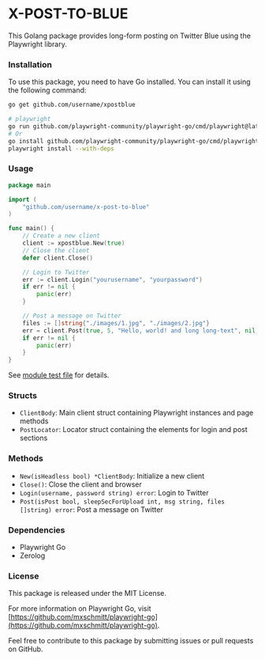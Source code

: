 # X-POST-TO-BLUE

This Golang package provides long-form posting on Twitter Blue using the Playwright library.

### Installation
To use this package, you need to have Go installed. You can install it using the following command:
```bash
go get github.com/username/xpostblue

# playwright
go run github.com/playwright-community/playwright-go/cmd/playwright@latest install --with-deps
# Or
go install github.com/playwright-community/playwright-go/cmd/playwright@latest
playwright install --with-deps
```

### Usage
```go
package main

import (
	"github.com/username/x-post-to-blue"
)

func main() {
	// Create a new client
	client := xpostblue.New(true)
	// Close the client
	defer client.Close()

	// Login to Twitter
	err := client.Login("yourusername", "yourpassword")
	if err != nil {
		panic(err)
	}

	// Post a message on Twitter
    files := []string{"./images/1.jpg", "./images/2.jpg"}
	err = client.Post(true, 5, "Hello, world! and long long-text", nil)
	if err != nil {
		panic(err)
	}
}
```

See [module test file](./mod_test.go) for details.

### Structs
- `ClientBody`: Main client struct containing Playwright instances and page methods
- `PostLocator`: Locator struct containing the elements for login and post sections

### Methods
- `New(isHeadless bool) *ClientBody`: Initialize a new client
- `Close()`: Close the client and browser
- `Login(username, password string) error`: Login to Twitter
- `Post(isPost bool, sleepSecForUpload int, msg string, files []string) error`: Post a message on Twitter

### Dependencies
- Playwright Go
- Zerolog

### License
This package is released under the MIT License.

For more information on Playwright Go, visit [https://github.com/mxschmitt/playwright-go](https://github.com/mxschmitt/playwright-go).

Feel free to contribute to this package by submitting issues or pull requests on GitHub.
